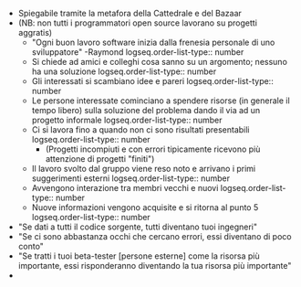 - Spiegabile tramite la metafora della Cattedrale e del Bazaar
- (NB: non tutti i programmatori open source lavorano su progetti aggratis)
	- "Ogni buon lavoro software inizia dalla frenesia personale di uno sviluppatore" -Raymond
	  logseq.order-list-type:: number
	- Si chiede ad amici e colleghi cosa sanno su un argomento; nessuno ha una soluzione
	  logseq.order-list-type:: number
	- Gli interessati si scambiano idee e pareri
	  logseq.order-list-type:: number
	- Le persone interessate cominciano a spendere risorse (in generale il tempo libero) sulla soluzione del problema dando il via ad un progetto informale
	  logseq.order-list-type:: number
	- Ci si lavora fino a quando non ci sono risultati presentabili
	  logseq.order-list-type:: number
		- (Progetti incompiuti e con errori tipicamente ricevono più attenzione di progetti "finiti")
	- Il lavoro svolto dal gruppo viene reso noto e arrivano i primi suggerimenti esterni
	  logseq.order-list-type:: number
	- Avvengono interazione tra membri vecchi e nuovi
	  logseq.order-list-type:: number
	- Nuove informazioni vengono acquisite e si ritorna al punto 5
	  logseq.order-list-type:: number
- "Se dati a tutti il codice sorgente, tutti diventano tuoi ingegneri"
- "Se ci sono abbastanza occhi che cercano errori, essi diventano di poco conto"
- "Se tratti i tuoi beta-tester [persone esterne] come la risorsa più importante, essi risponderanno diventando la tua risorsa più importante"
-